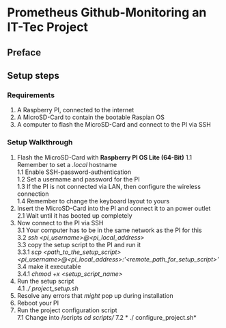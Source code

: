 # Prometheus Github-Monitoring an IT-Tec Project
## Preface
## Setup steps
### Requirements
1. A Raspberry PI, connected to the internet
2. A MicroSD-Card to contain the bootable Raspian OS
3. A computer to flash the MicroSD-Card and connect to the PI via SSH
### Setup Walkthrough
1. Flash the MicroSD-Card with **Raspberry PI OS Lite (64-Bit)**
1.1 Remember to set a *.local* hostname  
1.1 Enable SSH-password-authentication  
1.2 Set a username and password for the PI  
1.3 If the PI is not connected via LAN, then configure the wireless connection  
1.4 Remember to change the keyboard layout to yours  
2. Insert the MicroSD-Card into the PI and connect it to an power outlet  
2.1 Wait until it has booted up completely  
3. Now connect to the PI via SSH  
3.1 Your computer has to be in the same network as the PI for this  
3.2 *ssh <pi_username>@<pi_local_address>*  
3.3 copy the setup script to the PI and run it  
3.3.1 *scp <path_to_the_setup_script> <pi_username>@<pi_local_address>:'<remote_path_for_setup_script>'*  
3.4 make it executable  
3.4.1 *chmod +x <setup_script_name>*  
4. Run the setup script  
4.1 *./ project_setup.sh*  
5. Resolve any errors that *might* pop up during installation
6. Reboot your PI
7. Run the project configuration script  
7.1 Change into /scripts *cd scripts/*
7.2 * ./ configure_project.sh*  